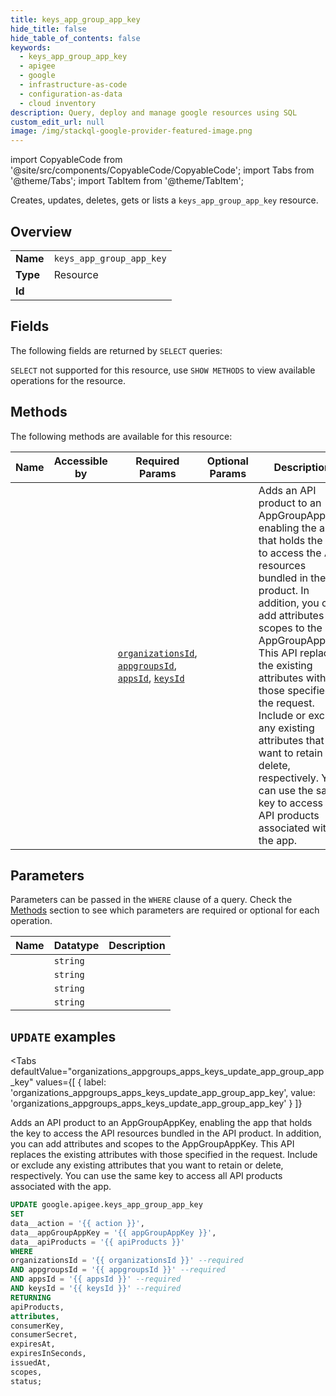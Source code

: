```yaml
--- 
title: keys_app_group_app_key
hide_title: false
hide_table_of_contents: false
keywords:
  - keys_app_group_app_key
  - apigee
  - google
  - infrastructure-as-code
  - configuration-as-data
  - cloud inventory
description: Query, deploy and manage google resources using SQL
custom_edit_url: null
image: /img/stackql-google-provider-featured-image.png
---
```


import CopyableCode from '@site/src/components/CopyableCode/CopyableCode';
import Tabs from '@theme/Tabs';
import TabItem from '@theme/TabItem';

Creates, updates, deletes, gets or lists a <code>keys_app_group_app_key</code> resource.

## Overview
<table><tbody>
<tr><td><b>Name</b></td><td><code>keys_app_group_app_key</code></td></tr>
<tr><td><b>Type</b></td><td>Resource</td></tr>
<tr><td><b>Id</b></td><td><CopyableCode code="google.apigee.keys_app_group_app_key" /></td></tr>
</tbody></table>

## Fields

The following fields are returned by `SELECT` queries:

`SELECT` not supported for this resource, use `SHOW METHODS` to view available operations for the resource.


## Methods

The following methods are available for this resource:

<table>
<thead>
    <tr>
    <th>Name</th>
    <th>Accessible by</th>
    <th>Required Params</th>
    <th>Optional Params</th>
    <th>Description</th>
    </tr>
</thead>
<tbody>
<tr>
    <td><a href="#organizations_appgroups_apps_keys_update_app_group_app_key"><CopyableCode code="organizations_appgroups_apps_keys_update_app_group_app_key" /></a></td>
    <td><CopyableCode code="update" /></td>
    <td><a href="#parameter-organizationsId"><code>organizationsId</code></a>, <a href="#parameter-appgroupsId"><code>appgroupsId</code></a>, <a href="#parameter-appsId"><code>appsId</code></a>, <a href="#parameter-keysId"><code>keysId</code></a></td>
    <td></td>
    <td>Adds an API product to an AppGroupAppKey, enabling the app that holds the key to access the API resources bundled in the API product. In addition, you can add attributes and scopes to the AppGroupAppKey. This API replaces the existing attributes with those specified in the request. Include or exclude any existing attributes that you want to retain or delete, respectively. You can use the same key to access all API products associated with the app.</td>
</tr>
</tbody>
</table>

## Parameters

Parameters can be passed in the `WHERE` clause of a query. Check the [Methods](#methods) section to see which parameters are required or optional for each operation.

<table>
<thead>
    <tr>
    <th>Name</th>
    <th>Datatype</th>
    <th>Description</th>
    </tr>
</thead>
<tbody>
<tr id="parameter-appgroupsId">
    <td><CopyableCode code="appgroupsId" /></td>
    <td><code>string</code></td>
    <td></td>
</tr>
<tr id="parameter-appsId">
    <td><CopyableCode code="appsId" /></td>
    <td><code>string</code></td>
    <td></td>
</tr>
<tr id="parameter-keysId">
    <td><CopyableCode code="keysId" /></td>
    <td><code>string</code></td>
    <td></td>
</tr>
<tr id="parameter-organizationsId">
    <td><CopyableCode code="organizationsId" /></td>
    <td><code>string</code></td>
    <td></td>
</tr>
</tbody>
</table>

## `UPDATE` examples

<Tabs
    defaultValue="organizations_appgroups_apps_keys_update_app_group_app_key"
    values={[
        { label: 'organizations_appgroups_apps_keys_update_app_group_app_key', value: 'organizations_appgroups_apps_keys_update_app_group_app_key' }
    ]}
>
<TabItem value="organizations_appgroups_apps_keys_update_app_group_app_key">

Adds an API product to an AppGroupAppKey, enabling the app that holds the key to access the API resources bundled in the API product. In addition, you can add attributes and scopes to the AppGroupAppKey. This API replaces the existing attributes with those specified in the request. Include or exclude any existing attributes that you want to retain or delete, respectively. You can use the same key to access all API products associated with the app.

```sql
UPDATE google.apigee.keys_app_group_app_key
SET 
data__action = '{{ action }}',
data__appGroupAppKey = '{{ appGroupAppKey }}',
data__apiProducts = '{{ apiProducts }}'
WHERE 
organizationsId = '{{ organizationsId }}' --required
AND appgroupsId = '{{ appgroupsId }}' --required
AND appsId = '{{ appsId }}' --required
AND keysId = '{{ keysId }}' --required
RETURNING
apiProducts,
attributes,
consumerKey,
consumerSecret,
expiresAt,
expiresInSeconds,
issuedAt,
scopes,
status;
```
</TabItem>
</Tabs>
